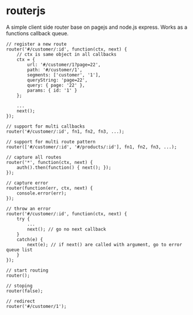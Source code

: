 # routerjs

A simple client side router base on pagejs and node.js express. Works as a functions callback queue.


	// register a new route
	router('#/customer/:id', function(ctx, next) {
		// ctx is same object in all callbacks
        ctx = {
			url: '#/customer/1?page=22',
            path: '#/customer/1',
            segments: ['customer', '1'],
            queryString: 'page=22',
            query: { page: '22' },
			params: { id: '1' }
        };
		
		...
		next();
	});
	
	// support for multi callbacks
	router('#/customer/:id', fn1, fn2, fn3, ...);
	
	// support for multi route pattern
	router(['#/customer/:id', '#/products/:id'], fn1, fn2, fn3, ...);

	// capture all routes	
	router('*', function(ctx, next) {
		auth().then(function() { next(); });
	});
	
	// capture error
	router(function(err, ctx, next) {
		console.error(err);
	});
	
	// throw an error
	router('#/customer/:id', function(ctx, next) {
		try {
			...
			next(); // go no next callback
		}
		catch(e) {
			next(e); // if next() are called with argument, go to error queue list
		}
	});
	
	// start routing
	router();

	// stoping
	router(false);
	
	// redirect
	router('#/customer/1');
